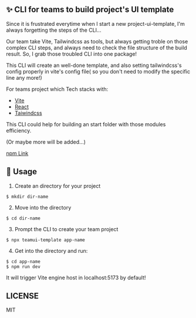 ## ✨ CLI for teams to build project's UI template
Since it is frustrated everytime when I start a new project-ui-template, I'm always forgetting the steps of the CLI...

Our team take Vite, Tailwindcss as tools, but always getting troble on those complex CLI steps, and always need to check the file structure of the build result.
So, I grab those troubled CLI into one package!

This CLI will create an well-done template, and also setting tailwindcss's config properly in vite's config file( so you don't need to modify the specific line any more!) 

For teams project which Tech stacks with:
- [Vite](https://github.com/vitejs/vite)
- [React](https://github.com/facebook/react)
- [Taiwindcss](https://github.com/tailwindlabs/tailwindcss)

This CLI could help for building an start folder with those modules efficiency.

(Or maybe more will be added...)

[npm Link](https://www.npmjs.com/package/teamui-template)

## 🚀 Usage
1. Create an directory for your project
```
$ mkdir dir-name
```
2. Move into the directory
```
$ cd dir-name
```
3. Prompt the CLI to create your team project
```
$ npx teamui-template app-name
```
4. Get into the directory and run:
```
$ cd app-name
$ npm run dev
```
It will trigger Vite engine host in localhost:5173 by default!

## LICENSE
MIT
